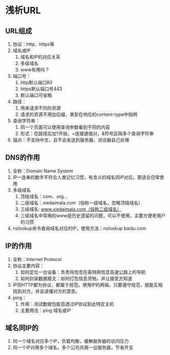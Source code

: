 # 浅析URL

## URL组成
1. 协议：http、https等
2. 域名或IP
   1. 域名和IP的对应关系
   2. 多级域名
   3. www有用吗？
3. 端口号：
   1. http默认端口80
   2. https默认端口号443
   3. 默认端口可省略
4. 路径：
   1. 用来请求不同的资源
   2. 请求的资源不用加后缀，类型在响应的content-type中指明
5. 查询字符串：
   1. 同一个页面可以使用查询参数看到不同的内容
   2. 形式：在路径后加?开始，=连接键值对，&符号区隔多个查询字符串
6. 锚点：不支持中文，且不会发送到服务器，浏览器自己处理

## DNS的作用
1. 全称：Domain Name System
2. IP一连串的数字不符合人类记忆习惯，有含义的域名同IP对应，更适合日常使用
3. 多级域名
   1. 顶级域名：com、org...
   2. 二级域名：xiedaimala.com（俗称一级域名，忽略顶级域名）
   3. 三级域名: www.xiedaimala.com（俗称二级域名）
   4. 三级域名中常用的www是历史遗留的问题，可以不使用，主要方便老用户的习惯
4. nslookup命令查询域名对应的IP，使用方法：nslookup baidu.com
## IP的作用
1. 全称：Internet Protocol 
2. 协议主要内容：
   1. 如何定位一台设备：负责将信息在英特网信息高速公路上的导航
   2. 如何封装数据报文：如何打包信息货物，并让接受方知道
3. IP同HTTP都为协议，都属于规范。使用IP的两端，只要遵守规范，就能互相找到对方，并且读懂对方的意思。
4. ping：
   1. 作用：测试数据包能否透过IP协议到达特定主机
   2. 主要用法：ping 域名或IP 

## 域名同IP的
1. 同一个域名对应多个IP，负载均衡，缓解服务器的访问压力
2. 同一个IP对用多个域名，多个公司共用一台服务器，节省开支

